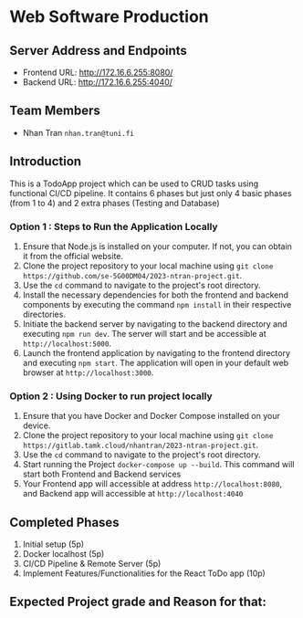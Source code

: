# Web Software Production 

## Server Address and Endpoints
- Frontend URL: http://172.16.6.255:8080/
- Backend URL: http://172.16.6.255:4040/

## Team Members
- Nhan Tran `nhan.tran@tuni.fi`

## Introduction
This is a TodoApp project which can be used to CRUD tasks using functional CI/CD pipeline. It contains 6 phases but just only 4 basic phases (from 1 to 4) and 2 extra phases (Testing and Database)

### Option 1 : Steps to Run the Application Locally
1. Ensure that Node.js is installed on your computer. If not, you can obtain it from the official website.
2. Clone the project repository to your local machine using `git clone https://github.com/se-5G00DM04/2023-ntran-project.git`.
3. Use the `cd` command to navigate to the project's root directory.
4. Install the necessary dependencies for both the frontend and backend components by executing the command `npm install` in their respective directories.
5. Initiate the backend server by navigating to the backend directory and executing `npm run dev`. The server will start and be accessible at  `http://localhost:5000`.
6. Launch the frontend application by navigating to the frontend directory and executing `npm start`. The application will open in your default web browser at  `http://localhost:3000`.

### Option 2 : Using Docker to run project locally
1. Ensure that you have Docker and Docker Compose installed on your device. 
2. Clone the project repository to your local machine using `git clone https://gitlab.tamk.cloud/nhantran/2023-ntran-project.git`.
3. Use the `cd` command to navigate to the project's root directory.
4. Start running the Project `docker-compose up --build`. This command will start both  Frontend and Backend services
5. Your Frontend app will accessible at address `http://localhost:8080`, and Backend app will accessible at `http://localhost:4040`

## Completed Phases
1. Initial setup (5p)
2. Docker localhost (5p)
3. CI/CD Pipeline & Remote Server (5p)
4. Implement Features/Functionalities for the React ToDo app (10p)



## Expected Project grade and Reason for that:


